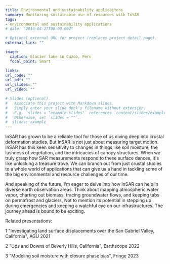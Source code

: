 ```yaml
---
title: Environmental and sustainability applicaitons
summary: Monitoring sustainable use of resources with InSAR
tags:
- environmental and sustainability applications
# date: "2016-04-27T00:00:00Z"

# Optional external URL for project (replaces project detail page).
external_link: ""

image:
  caption: Glacier lake in Cuzco, Peru
  focal_point: Smart

links:
url_code: ""
url_pdf: ""
url_slides: ""
url_video: ""

# Slides (optional).
#   Associate this project with Markdown slides.
#   Simply enter your slide deck's filename without extension.
#   E.g. `slides = "example-slides"` references `content/slides/example-slides.md`.
#   Otherwise, set `slides = ""`.
#  slides: example
---
```


InSAR has grown to be a reliable tool for those of us diving deep into crustal deformation studies. But InSAR is not just about measuring target motion. InSAR has this keen sensitivity to changes in things like soil moisture, the lushness of vegetation, and the intricacies of canopy structures. When we truly grasp how SAR measurements respond to these surface dances, it's like unlocking a treasure trove. We can branch out from just crustal studies to a whole world of applications that can give us a hand in tackling some of the big environmental and resource challenges of our time.


And speaking of the future, I'm  eager to delve into how InSAR can help in diverse earth observation areas. Think about mapping atmospheric water vapor, charting out biomass, tracing groundwater flows, and keeping tabs on permafrost and glaciers, Not to mention its potential in stepping up during emergencies and keeping a watchful eye on our infrastructures. The journey ahead is bound to be exciting.

Related presentations:

1 "Investigating land surface displacements over the San Gabriel Valley, California", AGU 2021

2 "Ups and Downs of Beverly Hills, California", Earthscope 2022

3 "Modeling soil moisture with closure phase bias", Fringe 2023





